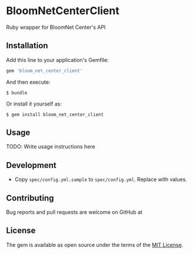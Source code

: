 # BloomNetCenterClient

Ruby wrapper for BloomNet Center's API

## Installation

Add this line to your application's Gemfile:

```ruby
gem 'bloom_net_center_client'
```

And then execute:

    $ bundle

Or install it yourself as:

    $ gem install bloom_net_center_client

## Usage

TODO: Write usage instructions here

## Development

- Copy `spec/config.yml.sample` to `spec/config.yml`. Replace with values.

## Contributing

Bug reports and pull requests are welcome on GitHub at

## License

The gem is available as open source under the terms of the [MIT License](http://opensource.org/licenses/MIT).
